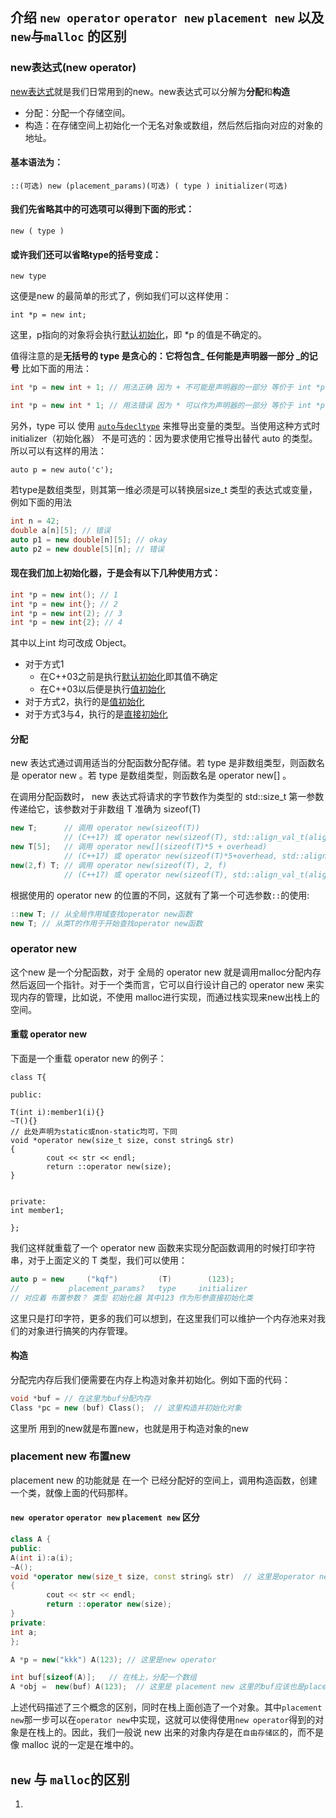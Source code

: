 ## 介绍 `new operator` `operator new` `placement new` 以及 `new`与`malloc` 的区别

### new表达式(new operator)
[new表达式](http://zh.cppreference.com/w/cpp/language/new)就是我们日常用到的new。new表达式可以分解为**分配**和**构造** 
* 分配：分配一个存储空间。
* 构造：在存储空间上初始化一个无名对象或数组，然后然后指向对应的对象的地址。

#### 基本语法为：

`::(可选) new (placement_params)(可选) ( type ) initializer(可选)`

#### 我们先省略其中的可选项可以得到下面的形式：

`new ( type )`

#### 或许我们还可以省略type的括号变成：

`new type`

这便是new 的最简单的形式了，例如我们可以这样使用：

`int *p = new int;`

这里，p指向的对象将会执行[默认初始化](./initial.md#defaultInit)，即 *p 的值是不确定的。

值得注意的是**无括号的 type 是贪心的：它将包含_ 任何能是声明器一部分  _的记号** 比如下面的用法：

``` cpp
int *p = new int + 1; // 用法正确 因为 + 不可能是声明器的一部分 等价于 int *p = new (int) + 1;

int *p = new int * 1; // 用法错误 因为 * 可以作为声明器的一部分 等价于 int *p = new (int *) 1;
```


另外，type 可以 使用 [`auto`与`decltype`](./autoanddecltype.md) 来推导出变量的类型。当使用这种方式时 initializer（初始化器） 不是可选的：因为要求使用它推导出替代 auto 的类型。所以可以有这样的用法：

`auto p = new auto('c');`

若type是数组类型，则其第一维必须是可以转换层size_t 类型的表达式或变量，例如下面的用法

``` cpp
int n = 42;
double a[n][5]; // 错误
auto p1 = new double[n][5]; // okay
auto p2 = new double[5][n]; // 错误
```

#### 现在我们加上初始化器，于是会有以下几种使用方式：

``` cpp
int *p = new int(); // 1
int *p = new int{}; // 2
int *p = new int(2); // 3
int *p = new int{2}; // 4
```

其中以上int 均可改成 Object。

* 对于方式1
    * 在C++03之前是执行[默认初始化](./initial.md#defaultInit)即其值不确定
    * 在C++03以后便是执行[值初始化](./initial.md#valueInit)
* 对于方式2，执行的是[值初始化](./initial.md#valueInit)
* 对于方式3与4，执行的是[直接初始化](./initial.md#directInit)

#### 分配
new 表达式通过调用适当的分配函数分配存储。若 type 是非数组类型，则函数名是 operator new 。若 type 是数组类型，则函数名是 operator new[] 。

在调用分配函数时， new 表达式将请求的字节数作为类型的 std::size_t 第一参数传递给它，该参数对于非数组 T 准确为 sizeof(T)

``` cpp
new T;      // 调用 operator new(sizeof(T))
            // (C++17) 或 operator new(sizeof(T), std::align_val_t(alignof(T))))
new T[5];   // 调用 operator new[](sizeof(T)*5 + overhead)
            // (C++17) 或 operator new(sizeof(T)*5+overhead, std::align_val_t(alignof(T))))
new(2,f) T; // 调用 operator new(sizeof(T), 2, f)
            // (C++17) 或 operator new(sizeof(T), std::align_val_t(alignof(T)), 2, f)
```

根据使用的 operator new 的位置的不同，这就有了第一个可选参数`::`的使用:

``` cpp
::new T; // 从全局作用域查找operator new函数
new T; // 从类T的作用于开始查找operator new函数
```

### operator new
这个new 是一个分配函数，对于 全局的 operator new 就是调用malloc分配内存然后返回一个指针。对于一个类而言，它可以自行设计自己的 operator new 来实现内存的管理，比如说，不使用 malloc进行实现，而通过栈实现来new出栈上的空间。

#### 重载 operator new
下面是一个重载 operator new 的例子：

```
class T{

public:

T(int i):member1(i){}
~T(){}
// 此处声明为static或non-static均可，下同
void *operator new(size_t size, const string& str) 
{
        cout << str << endl;
        return ::operator new(size);
}


private:
int member1;

};
```

我们这样就重载了一个 operator new 函数来实现分配函数调用的时候打印字符串，对于上面定义的 T 类型，我们可以使用：

``` cpp
auto p = new     ("kqf")         (T)        (123);
//           placement_params?   type     initializer
// 对应着 布置参数？ 类型 初始化器 其中123 作为形参直接初始化类
```

这里只是打印字符，更多的我们可以想到，在这里我们可以维护一个内存池来对我们的对象进行搞笑的内存管理。

#### 构造
分配完内存后我们便需要在内存上构造对象并初始化。例如下面的代码：

``` cpp
void *buf = // 在这里为buf分配内存
Class *pc = new (buf) Class();  // 这里构造并初始化对象
```

这里所 用到的new就是布置new，也就是用于构造对象的new

### placement new   布置new
placement new 的功能就是 在一个 已经分配好的空间上，调用构造函数，创建一个类，就像上面的代码那样。

#### `new operator` `operator new` `placement new` 区分

```cpp
class A {
public:
A(int i):a(i);
~A();
void *operator new(size_t size, const string& str)  // 这里是operator new
{
        cout << str << endl;
        return ::operator new(size);
}
private:
int a;
};

A *p = new("kkk") A(123); // 这里是new operator

int buf[sizeof(A)];   // 在栈上，分配一个数组
A *obj =  new(buf) A(123);  // 这里是 placement new 这里的buf应该也是placement_params
```

上述代码描述了三个概念的区别，同时在栈上面创造了一个对象。其中`placement new`那一步可以在`operator new`中实现，这就可以使得使用`new operator`得到的对象是在栈上的。因此，我们一般说 new 出来的对象内存是在`自由存储区`的，而不是像 malloc 说的一定是在堆中的。

## `new` 与 `malloc`的区别
1. 
